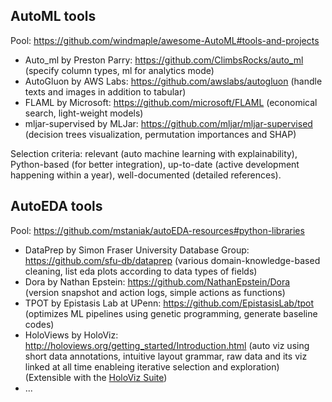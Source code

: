 ## AutoML tools

Pool: https://github.com/windmaple/awesome-AutoML#tools-and-projects

- Auto_ml by Preston Parry: https://github.com/ClimbsRocks/auto_ml (specify column types, ml for analytics mode)
- AutoGluon by AWS Labs: https://github.com/awslabs/autogluon (handle texts and images in addition to tabular)
- FLAML by Microsoft: https://github.com/microsoft/FLAML (economical search, light-weight models)
- mljar-supervised by MLJar: https://github.com/mljar/mljar-supervised (decision trees visualization, permutation importances and SHAP)

Selection criteria: relevant (auto machine learning with explainability), Python-based (for better integration), up-to-date (active development happening within a year), well-documented (detailed references).

## AutoEDA tools

Pool: https://github.com/mstaniak/autoEDA-resources#python-libraries

- DataPrep by Simon Fraser University Database Group: https://github.com/sfu-db/dataprep (various domain-knowledge-based cleaning, list eda plots according to data types of fields)
- Dora by Nathan Epstein: https://github.com/NathanEpstein/Dora (version snapshot and action logs, simple actions as functions)
- TPOT by Epistasis Lab at UPenn: https://github.com/EpistasisLab/tpot (optimizes ML pipelines using genetic programming, generate baseline codes)
- HoloViews by HoloViz: http://holoviews.org/getting_started/Introduction.html (auto viz using short data annotations, intuitive layout grammar, raw data and its viz linked at all time enableing iterative selection and exploration) (Extensible with the [HoloViz Suite](https://holoviz.org/index.html))
- ... 
